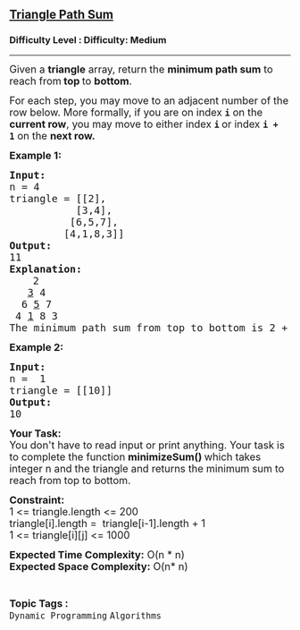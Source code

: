 <h2><a href="https://www.geeksforgeeks.org/problems/triangle-path-sum/0">Triangle Path Sum</a></h2><h3>Difficulty Level : Difficulty: Medium</h3><hr><div class="problems_problem_content__Xm_eO"><p><span style="font-size:18px">Given a&nbsp;<strong>triangle</strong>&nbsp;array, return&nbsp;the <strong>minimum path sum</strong> to reach from<strong> top </strong>to <strong>bottom</strong>.</span></p>

<p><span style="font-size:18px">For each step, you may move to an adjacent number of the row below. More formally, if you are on index&nbsp;<strong><code>i</code></strong>&nbsp;on the <strong>current row</strong>, you may move to either index&nbsp;<strong><code>i</code>&nbsp;</strong>or index&nbsp;<strong><code>i + 1</code></strong>&nbsp;on the <strong>next row.</strong></span></p>

<p><strong><span style="font-size:18px">Example 1:</span></strong></p>

<pre><span style="font-size:18px"><strong>Input:
</strong>n = 4
triangle = [[2],
&nbsp;          [3,4],
&nbsp;         [6,5,7],
&nbsp;        [4,1,8,3]]
<strong>Output:</strong>
11
<strong>Explanation:</strong></span>
     <span style="font-size:18px">2
   <u>3</u> 4
  6 <u>5</u> 7
 4 <u>1</u> 8 3
The minimum path sum from top to bottom is 2 + 3 + 5 + 1 = 11.</span></pre>

<p><strong><span style="font-size:18px">Example 2:</span></strong></p>

<pre><span style="font-size:18px"><strong>Input:
</strong>n =  1</span>
<span style="font-size:18px">triangle = [[10]]
<strong>Output:</strong>
10</span></pre>

<p><strong><span style="font-size:18px">Your Task:</span></strong><br>
<span style="font-size:18px">You don't have to read input or print anything. Your task is to complete the function&nbsp;<strong>minimizeSum()&nbsp;</strong>which takes integer n and the triangle&nbsp;and returns the minimum sum to reach from top to bottom.</span></p>

<p><strong><span style="font-size:18px">Constraint:</span></strong><br>
<span style="font-size:18px">1 &lt;= triangle.length &lt;= 200</span><br>
<span style="font-size:18px">triangle[i].length =&nbsp; triangle[i-1].length + 1<br>
1 &lt;= triangle[i][j] &lt;= 1000</span></p>

<p><span style="font-size:18px"><strong>Expected Time Complexity:</strong> O(n * n)<br>
<strong>Expected Space Complexity:</strong> O(n* n)</span></p>
</div><br><p><span style=font-size:18px><strong>Topic Tags : </strong><br><code>Dynamic Programming</code>&nbsp;<code>Algorithms</code>&nbsp;